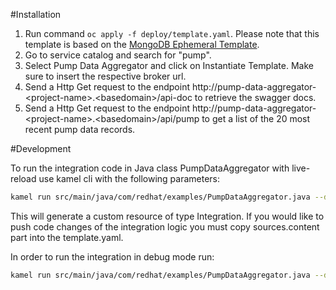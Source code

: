 #Installation

1. Run command `oc apply -f deploy/template.yaml`. Please note that this template is based on the [MongoDB Ephemeral Template](https://github.com/sclorg/mongodb-container/blob/master/examples/mongodb-ephemeral-template.json).
2. Go to service catalog and search for "pump".
3. Select Pump Data Aggregator and click on Instantiate Template. Make sure to insert the respective broker url.
4. Send a Http Get request to the endpoint http://pump-data-aggregator-&lt;project-name&gt;.&lt;basedomain&gt;/api-doc to retrieve the swagger docs.
5. Send a Http Get request to the endpoint http://pump-data-aggregator-&lt;project-name&gt;.&lt;basedomain&gt;/api/pump to get a list of the 20 most recent pump data records.

#Development

To run the integration code in Java class PumpDataAggregator with live-reload use kamel cli with the following parameters:

```bash
kamel run src/main/java/com/redhat/examples/PumpDataAggregator.java --dev -d camel-undertow -d camel-swagger-java --secret integration-secret
 ```

This will generate a custom resource of type Integration. If you would like to push code changes of the integration logic you must copy sources.content part into the template.yaml.

In order to run the integration in debug mode run:

```bash
kamel run src/main/java/com/redhat/examples/PumpDataAggregator.java --dev -d camel-undertow -d camel-swagger-java --secret integration-secret  --property logging.level.com.redhat.examples=DEBUG
 ```
 